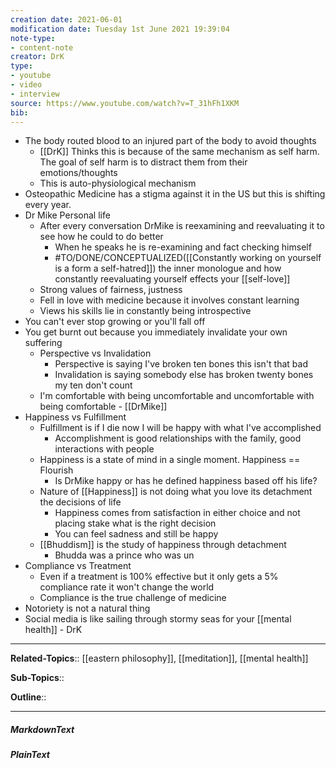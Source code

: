 ```yaml
---
creation date: 2021-06-01
modification date: Tuesday 1st June 2021 19:39:04
note-type: 
- content-note
creator: DrK
type: 
- youtube
- video
- interview
source: https://www.youtube.com/watch?v=T_31hFh1XKM
bib:
---
```


- The body routed blood to an injured part of the body to avoid thoughts
	- [[DrK]] Thinks this is because of the same mechanism as self harm. The goal of self harm is to distract them from their emotions/thoughts
	- This is auto-physiological mechanism 
- Osteopathic Medicine has a stigma against it in the US but this is shifting every year. 
- Dr Mike Personal life
	- After every conversation DrMike is reexamining and reevaluating it to see how he could to do better
		- When he speaks he is re-examining and fact checking himself
		-  #TO/DONE/CONCEPTUALIZED([[Constantly working on yourself is a form a self-hatred]]) the inner monologue and how constantly reevaluating yourself effects your [[self-love]]
	- Strong values of fairness, justness
	- Fell in love with medicine because it involves constant learning
	- Views his skills lie in constantly being introspective
- You can't ever stop growing or you'll fall off
- You get burnt out because you immediately invalidate your own suffering
	- Perspective vs Invalidation
		- Perspective is saying I've broken ten bones this isn't that bad
		- Invalidation is saying somebody else has broken twenty bones my ten don't count
	- I'm comfortable with being uncomfortable and uncomfortable with being comfortable - [[DrMike]]
- Happiness vs Fulfillment
	- Fulfillment is if I die now I will be happy with what I've accomplished
		- Accomplishment is good relationships with the family, good interactions with people
	- Happiness is a state of mind in a single moment. Happiness == Flourish
		- Is DrMike happy or has he defined happiness based off his life?
	- Nature of [[Happiness]] is not doing what you love its detachment the decisions of life
		- Happiness comes from satisfaction in either choice and not placing stake what is the right decision
		- You can feel sadness and still be happy
	- [[Bhuddism]] is the study of happiness through detachment
		- Bhudda was a prince who was un
- Compliance vs Treatment
	- Even if a treatment is 100% effective but it only gets a 5% compliance rate it won't change the world
	- Compliance is the true challenge of medicine
- Notoriety is not a natural thing
- Social media is like sailing through stormy seas for your [[mental health]] - DrK


---

**Related-Topics**:: [[eastern philosophy]], [[meditation]], [[mental health]]
	
**Sub-Topics**::
	
**Outline**::

--- 
##### MarkdownText

##### PlainText


